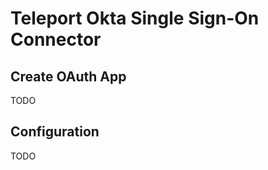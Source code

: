 # Teleport Okta Single Sign-On Connector

## Create OAuth App

TODO

## Configuration

TODO

<!--
kind: saml
version: v2
metadata:
  name: okta
spec:
  acs: https://tele.example.com/v1/webapi/saml/acs
  attributes_to_roles:
  - {name: "groups", value: "okta-admin", roles: ["access"]}
  entity_descriptor: |
    <?xml !!! Make sure to shift all lines in XML descriptor
    with 4 spaces, otherwise things will not work
-->
